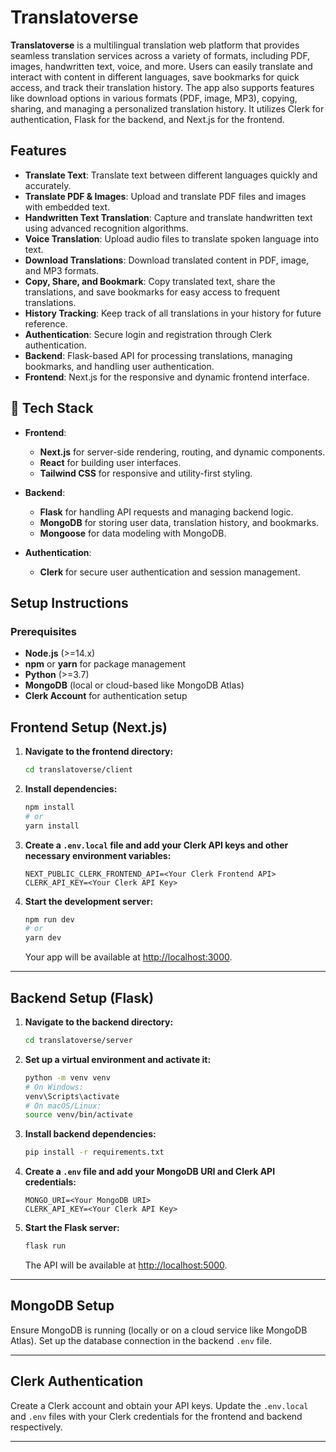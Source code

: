 # Translatoverse

**Translatoverse** is a multilingual translation web platform that provides seamless translation services across a variety of formats, including PDF, images, handwritten text, voice, and more. Users can easily translate and interact with content in different languages, save bookmarks for quick access, and track their translation history. The app also supports features like download options in various formats (PDF, image, MP3), copying, sharing, and managing a personalized translation history. It utilizes Clerk for authentication, Flask for the backend, and Next.js for the frontend.

## Features

- **Translate Text**: Translate text between different languages quickly and accurately.
- **Translate PDF & Images**: Upload and translate PDF files and images with embedded text.
- **Handwritten Text Translation**: Capture and translate handwritten text using advanced recognition algorithms.
- **Voice Translation**: Upload audio files to translate spoken language into text.
- **Download Translations**: Download translated content in PDF, image, and MP3 formats.
- **Copy, Share, and Bookmark**: Copy translated text, share the translations, and save bookmarks for easy access to frequent translations.
- **History Tracking**: Keep track of all translations in your history for future reference.
- **Authentication**: Secure login and registration through Clerk authentication.
- **Backend**: Flask-based API for processing translations, managing bookmarks, and handling user authentication.
- **Frontend**: Next.js for the responsive and dynamic frontend interface.

## 🚀 Tech Stack

- **Frontend**: 
  - **Next.js** for server-side rendering, routing, and dynamic components.
  - **React** for building user interfaces.
  - **Tailwind CSS** for responsive and utility-first styling.

- **Backend**:
  - **Flask** for handling API requests and managing backend logic.
  - **MongoDB** for storing user data, translation history, and bookmarks.
  - **Mongoose** for data modeling with MongoDB.

- **Authentication**: 
  - **Clerk** for secure user authentication and session management.

## Setup Instructions

### Prerequisites

- **Node.js** (>=14.x)
- **npm** or **yarn** for package management
- **Python** (>=3.7)
- **MongoDB** (local or cloud-based like MongoDB Atlas)
- **Clerk Account** for authentication setup

## Frontend Setup (Next.js)

1. **Navigate to the frontend directory:**

    ```bash
    cd translatoverse/client
    ```

2. **Install dependencies:**

    ```bash
    npm install
    # or
    yarn install
    ```

3. **Create a `.env.local` file and add your Clerk API keys and other necessary environment variables:**

    ```env
    NEXT_PUBLIC_CLERK_FRONTEND_API=<Your Clerk Frontend API>
    CLERK_API_KEY=<Your Clerk API Key>
    ```

4. **Start the development server:**

    ```bash
    npm run dev
    # or
    yarn dev
    ```

    Your app will be available at [http://localhost:3000](http://localhost:3000).

---

## Backend Setup (Flask)

1. **Navigate to the backend directory:**

    ```bash
    cd translatoverse/server
    ```

2. **Set up a virtual environment and activate it:**

    ```bash
    python -m venv venv
    # On Windows:
    venv\Scripts\activate
    # On macOS/Linux:
    source venv/bin/activate
    ```

3. **Install backend dependencies:**

    ```bash
    pip install -r requirements.txt
    ```

4. **Create a `.env` file and add your MongoDB URI and Clerk API credentials:**

    ```env
    MONGO_URI=<Your MongoDB URI>
    CLERK_API_KEY=<Your Clerk API Key>
    ```

5. **Start the Flask server:**

    ```bash
    flask run
    ```

    The API will be available at [http://localhost:5000](http://localhost:5000).

---

## MongoDB Setup

Ensure MongoDB is running (locally or on a cloud service like MongoDB Atlas). Set up the database connection in the backend `.env` file.

---

## Clerk Authentication

Create a Clerk account and obtain your API keys. Update the `.env.local` and `.env` files with your Clerk credentials for the frontend and backend respectively.

---
